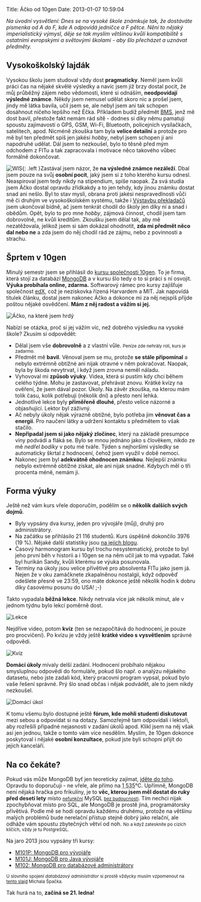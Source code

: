 Title: Áčko od 10gen
Date: 2013-01-07 10:59:04

*Na úvodní vysvětlení: Dnes se na vysoké škole známkuje tak, že dostáváte písmenka od A do F, kde A odpovídá jedničce a F pětce. Nění to nějaký imperialistický výmysl, děje se tak myslím většinou kvůli kompatibilitě s ostatními evropskými a světovými školami - aby šlo přecházet a uznávat předměty.*

## Vysokoškolský lajdák

Vysokou školu jsem studoval vždy dost **pragmaticky**. Neměl jsem kvůli práci čas na nějaké skvělé výsledky a navíc jsem již brzy dostal pocit, že můj průběžný zájem nebo vědomosti, které si odnáším, **neodpovídají výsledné známce**. Někdy jsem nemusel udělat skoro nic a prošel jsem, jindy mě látka bavila, učil jsem se, ale nebyl jsem ani tak schopen dosáhnout ničeho lepšího než Éčka. Příkladem budiž předmět [BMS](http://www.fit.vutbr.cz/study/courses/BMS/), jenž mě dost bavil, přestože fakt nemám rád sítě - dodnes si díky němu pamatuji spoustu zajímavostí o GPS, GSM, Wi-Fi, Bluetooth, policejních vysílačkách, satelitech, apod. Nicméně zkouška tam byla **velice detailní** a protože pro mě byl ten předmět spíš jen jakési *hobby*, nebyl jsem schopen ji ani napodruhé udělat. Dál jsem to nezkoušel, bylo to těsně před mým odchodem z FITu a tak zapracovala i motivace něco takového vůbec formálně dokončovat.

![WIS]({static}/images/wis.png){: .left }Zastával jsem názor, že **na výsledné známce nezáleží**. Dbal jsem pouze na svůj **osobní pocit**, jaký jsem si z toho kterého kursu odnesl. Neaspiroval jsem tedy nikdy na stipendium, spíše naopak. Za svá studia jsem Áčko dostal opravdu zřídkakdy a to jen tehdy, kdy jinou známku dostat snad ani nešlo. Byl to stav mysli, obrana proti jakési nespravedlnosti vůči mě či druhým ve vysokoškolském systému, takže i [Výstavbu překladačů](http://www.fit.vutbr.cz/study/courses/VYPe/) jsem ukončoval bídně, ač jsem tenkrát chodil do školy jen díky ní a snad i obědům. Opět, bylo to pro mne *hobby*, zájmová činnost, chodil jsem tam dobrovolně, ne kvůli kreditům. Zkoušku jsem dělal tak, aby mě nezatěžovala, jelikož jsem si sám dokázal ohodnotit, **zda mi předmět něco dal nebo ne** a zda jsem do něj chodil rád ze zájmu, nebo z povinnosti a strachu.

## Šprtem v 10gen

Minulý semestr jsem se přihlásil do [kursu společnosti 10gen](http://education.10gen.com/). To je firma, která stojí za databází [MongoDB](http://www.mongodb.org/) a v kursu šlo tedy o to si práci s ní osvojit. **Výuka probíhala online, zdarma.** Softwarový rámec pro kursy zajišťuje společnost [edX](https://edx.org), což je neziskovka řízená Harvardem a MIT. Jak napovídá titulek článku, dostal jsem nakonec Áčko a dokonce mi za něj nejspíš přijde poštou nějaké osvědčení. **Mám z něj radost a vážím si jej.**

![Áčko, na které jsem hrdý]({static}/images/10gen-course-progress.png)

Nabízí se otázka, proč si jej vážím víc, než dobrého výsledku na vysoké škole? Zkusím si odpovědět:

- Dělal jsem vše **dobrovolně** a z vlastní vůle. <small>Peníze zde nehrály roli, kurs je zadarmo.</small>
- Předmět mě **bavil**. Věnoval jsem se mu, protože **se stále připomínal** a nebylo extrémně obtížné ani nijak otravné v něm pokračovat. Naopak, byla by škoda nevytrvat, i když jsem zrovna neměl náladu.
- Vyhovoval mi **způsob výuky**. Videa, která si pustím kdy chci během celého týdne. Mohu je zastavovat, přehrávat znovu. Krátké kvízy na ověření, že jsem dával pozor. Úkoly. Na závěr zkouška, na kterou mám tolik času, kolik potřebuji (několik dní) a přesto není lehká.
- Jednotlivé lekce byly **přiměřeně dlouhé**, přesto velice názorné a objasňující. Lektor byl záživný.
- Ač nebyly úkoly nějak výrazně obtížné, bylo potřeba jim **věnovat čas a energii**. Pro naučení látky a udržení kontaktu s předmětem to však stačilo.
- **Nepřipadal jsem si jako nějaký zločinec**, který na základě presumpce viny podvádí a fláká se. Bylo se mnou jednáno jako s člověkem, nikdo ze mě *nedřel bodíky* v potu mé tváře. Týden s nejhoršími výsledky se automaticky škrtal z hodnocení, čehož jsem využil v době nemoci.
- Nakonec jsem byl **adekvátně ohodnocen známkou**. Nejlepší známku nebylo extrémně obtížné získat, ale ani nijak snadné. Kdybych měl o tři procenta méně, nemám ji.

## Forma výuky

Ještě než vám kurs vřele doporučím, podělím se o **několik dalších svých dojmů**.

- Byly vypsány dva kursy, jeden pro vývojáře (můj), druhý pro administrátory.
- Na začátku se přihlásilo 21 116 studentů. Kurs úspěšně dokončilo 3976 (19 %). Nějaké další statistiky jsou [na jejich blogu](http://ed-blog.10gen.com/post/38413879802/m101-completion-stats).
- Časový harmonogram kursu byl trochu nesystematický, protože to byl jeho první běh v historii a i 10gen se na něm učil jak to má vypadat. Také byl hurikán Sandy, kvůli kterému se výuka posunovala.
- Termíny na úkoly jsou velice přívětivé pro absolventa FITu jako jsem já. Nejen že v oku zamáčknete zkapalněnou nostalgii, když odpověď odešlete přesně ve 23:59, ono máte dokonce ještě několik hodin k dobru díky časovému posunu do USA! ;-)

Takto vypadala **běžná lekce**. Nikdy netrvala více jak několik minut, ale v jednom týdnu bylo lekcí poměrně dost.

![Lekce]({static}/images/10gen-course-lecture.png)

Nejdříve video, potom **kvíz** (ten se nezapočítává do hodnocení, je pouze pro procvičení). Po kvízu je vždy ještě **krátké video s vysvětlením** správné odpovědi.

![Kvíz]({static}/images/10gen-course-quiz.png)

**Domácí úkoly** mívaly delší zadání. Hodnocení probíhalo nějakou smysluplnou odpovědí do formuláře, pokud šlo např. o analýzu nějakého datasetu, nebo jste zadali kód, který pracovní program vypsal, pokud bylo vaše řešení správné. Prý šlo snad občas i nějak podvádět, ale to jsem nikdy nezkoušel.

![Domácí úkol]({static}/images/10gen-course-homework.png)

K tomu všemu bylo dostupné ještě **fórum, kde mohli studenti diskutovat** mezi sebou a odpovídat si na dotazy. Samozřejmě tam odpovídali i lektoři, aby rozřešili případné nejasnosti v zadání úkolů apod. Klikl jsem na něj však asi jen jednou, takže o tomto vám více nesdělím. Myslím, že 10gen dokonce poskytoval i nějaké **osobní konzultace**, pokud jste byli schopni přijít do jejich kanceláří.

## Na co čekáte?

Pokud vás může MongoDB byť jen teoreticky zajímat, [jděte do toho](https://education.10gen.com/courses/10gen/M101P/2013_Spring/about). Opravdu to doporučuji - ne vřele, ale přímo na <abbr title="jsem z kraje vysokých pecí">1 535</abbr>°C. Upřímně, MongoDB není nějaká hračka pro frikulíny, je to **věc, kterou jsem měl dostat do ruky před deseti lety** místo <small>[nefunkční](http://www.root.cz/clanky/co-nefunguje-v-mysql-jak-to-obejit/)</small> MySQL <small>[bez budoucnosti](http://www.root.cz/clanky/databaze-mariadb-valcuje-mysql/)</small>. Tím nechci nijak zpochybňovat místo pro SQL, ale MongoDB je prostě jiná, programátorsky přívětivá. Podle mě se hodí opravdu každému druhému, protože na většinu malých problémů bude nerelační přístup stejně dobrý jako relační, ale odháže vám spoustu zbytečných větví od noh. <small>No a když zateskníte po cizích klíčích, vždy je tu PostgreSQL.</small>

Na jaro 2013 jsou vypsány tři kursy:

- [M101P: MongoDB pro vývojáře](https://education.10gen.com/courses/10gen/M101P/2013_Spring/about)
- [M101J: MongoDB pro Java vývojáře](https://education.10gen.com/courses/10gen/M101J/2013_Spring/about)
- [M102: MongoDB pro databázové administrátory](https://education.10gen.com/courses/10gen/M102/2013_Spring/about)

<small>U slovního spojení *databázový administrátor* si prostě vždycky musím vzpomenout na [tento slajd](http://www.slideshare.net/spaze/why-not-orm/18) Michala Špačka.</small>

Tak hurá na to, **začíná se 21. ledna!**
